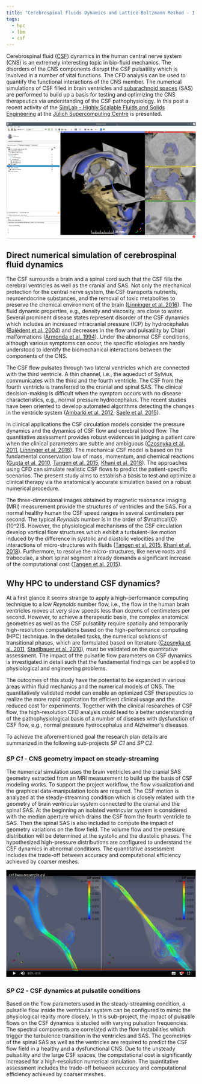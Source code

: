 ```yaml
---
title: "Cerebrospinal Fluids Dynamics and Lattice-Boltzmann Method - I. DNS of CSF"
tags:
  - hpc
  - lbm
  - csf
---
```


Cerebrospinal fluid ([CSF][csfwiki]) dynamics in the human central nerve system
(CNS) is an extremely interesting topic in bio-fluid mechanics.
The disorders of the CNS components disrupt the CSF pulsatility
which is involved in a number of vital functions. The CFD analysis can
be used to quantify the functional interactions of the CNS member. The
numerical simulations of CSF filled in brain ventricles and
[subarachnoid spaces][saswiki] (SAS) are performed to build up a basis for
testing and optimizing the CNS therapeutics via understanding of the
CSF pathophysiology. In this post a recent activity of the
[SimLab - Highly Scalable Fluids and Solids Engineering](https://www.jara.org/de/forschung/center-for-simulation-and-data-sciences/simulation-laboratories/highly-scalable-fluids-and-solids-engineering "SLFSE at JSC")
at the [J&uuml;lich Supercomputing Centre][jsc-link] is presented.

![](/assets/images/2019-04-16-fig-2.png "3D-Slicer segments of human brain ventricles")

## Direct numerical simulation of cerebrospinal fluid dynamics

The CSF surrounds a brain and a spinal cord such
that the CSF fills the cerebral ventricles as well as the cranial and
SAS. Not only the mechanical protection
for the central nerve system, the CSF transports
nutrients, neuroendocrine substances, and the removal of toxic
metabolites to preserve the chemical environment of the
brain ([Linninger et al. 2016][Linninger2016]). The fluid dynamic properties, e.g.,
density and viscosity, are close to water. Several prominent disease
states represent disorder of the CSF dynamics which includes an
increased intracranial pressure (ICP) by hydrocephalus
([Bal&eacute;dent et al. 2004][Baledent2004]) and decreases in the flow and
pulsatility by Chiari malformations ([Armonda et al. 1994][Armonda1994]). Under the
abnormal CSF conditions, although various symptoms can occur, the
specific etiologies are hardly understood to identify the
biomechanical interactions between the components of the CNS.

The CSF flow pulsates through two lateral ventricles which are
connected with the third ventricle. A thin channel, i.e., the aqueduct
of Sylvius, communicates with the third and the fourth ventricle. The
CSF from the fourth ventricle is transferred to the cranial and spinal
SAS. The clinical decision-making is difficult when the symptom occurs
with no disease characteristics, e.g., normal pressure
hydrocephalus. The recent studies have been oriented to develop
automated algorithms detecting the changes in the ventricle
system ([Ambarki et al. 2012][Ambarki2012], [Saele et al. 2015][Saele2015]).

In clinical applications the CSF circulation models consider the
pressure dynamics and the dynamics of CSF flow and cerebral blood
flow. The quantitative assessment provides robust evidences in judging
a patient care when the clinical parameters are subtle and
ambiguous ([Czosnyka et al. 2011][Czosnyka2011], [Linninger et al. 2016][Linninger2016]). The mechanical CSF model
is based on the fundamental conservation law of mass, momentum, and
chemical reactions ([Gupta et al. 2010][Gupta2010], [Tangen et al. 2015][Tangen2015], [Khani et al. 2018][Khani2018]). The
approaches using CFD can simulate
realistic CSF flows to predict the patient-specific scenarios. The
present study aims to establish a basis to test and optimize a
clinical therapy via the anatomically accurate simulation based on a
robust numerical procedure.

The three-dimensional images obtained by magnetic resonance imaging
(MRI) measurement provide the structures of ventricles and the SAS.
For a normal healthy human the CSF speed ranges in several
centimeters per second. The typical _Reynolds_ number is in the order
of \$\mathcal{O}(10^2)\$. However, the physiological mechanisms of the
CSF circulation develop vortical flow structures which exhibit a
turbulent-like motion induced by the difference in systolic and
diastolic velocities and the interactions of micro-structures with
fluids ([Tangen et al. 2015][Tangen2015], [Khani et al. 2018][Khani2018]).
Furthermore, to resolve the
micro-structures, like nerve roots and trabeculae, a short spinal
segment already demands a significant increase of the computational
cost ([Tangen et al. 2015][Tangen2015]). 

## Why HPC to understand CSF dynamics?

At a first glance it seems strange to apply a high-performance computing
technique to a low _Reynolds_ number flow, i.e., the flow in
the human brain ventricles moves at very slow speeds less than dozens of centimeters
per second. However, to achieve a therapeutic basis, the complex
anatomical geometries as well as the CSF pulsatility require
spatially and temporarily high-resolution computations based on the
high-performance computing (HPC) technique. In the detailed tasks, the
numerical solutions of transitional phases, which are formulated based on
literature ([Czosnyka et al. 2011][Czosnyka2011], 
[Stadlbauer et al. 2010][Stadlbauer2010]), must be validated on the
quantitative assessment. The impact of the pulsatile flow parameters
on CSF dynamics is investigated in detail such that the
fundamental findings can be applied to physiological and engineering
problems.

The outcomes of this study have the potential to be expanded in
various areas within fluid mechanics and the numerical models of
CNS. The quantitatively validated model can enable an optimized CSF
therapeutics to realize the more rapid application for efficient
clinical usage and the reduced cost for experiments. Together with the
clinical researches of CSF flow, the high-resolution CFD analysis
could lead to a better understanding of the pathophysiological basis
of a number of diseases with dysfunction of CSF flow, e.g., normal
pressure hydrocephalus and Alzheimer's diseases.

To achieve the aforementioned goal the research plan details are
summarized in the following sub-projects _SP_ _C1_ and _SP_ _C2_.

### _SP_ _C1_ - CNS geometry impact on steady-streaming

The numerical simulation uses the brain ventricles and the cranial
SAS geometry extracted from an MRI measurement to build up the basis
of CSF modeling works. To support the project workflow, the flow
visualization and the graphical data-manipulation tools are required.
The CSF motion is analyzed at the steady-streaming condition
which is closely related with the geometry of brain ventricular system
connected to the cranial and the spinal SAS. At the beginning an
isolated ventricular system is considered with the median aperture
which drains the CSF from the fourth ventricle to SAS. Then the spinal
SAS is also included to compute the impact of geometry variations on the
flow field. The volume flow and the pressure distribution will be
determined at the systolic and the diastolic phases. The hypothesized
high-pressure distributions are configured to understand the CSF
dynamics in abnormal conditions. The quantitative assessment includes
the trade-off between accuracy and computational efficiency achieved
by coarser meshes.

[![Steady Flow](/assets/images/2019-04-16-fig-1.png)](https://drive.google.com/file/d/1H_d68KmxwTxlyY25HmXkgGjFrJu7oeHd/preview)

### _SP_ _C2_ - CSF dynamics at pulsatile conditions

Based on the flow parameters used in the steady-streaming condition, a
pulsatile flow inside the ventricular system can be configured to
mimic the physiological reality more closely. In this sub-project, the
impact of pulsatile flows on the CSF dynamics is studied with varying pulsation
frequencies. The spectral components are correlated with the flow
instabilities which trigger the turbulence transition in the
ventricles and SAS. The geometries of the spinal SAS as well as the
ventricles are required to predict the CSF flow field in a healthy and a
dysfunctional CNS. Due to the unsteady pulsatility and the large CSF
spaces, the computational cost is significantly increased for a
high-resolution numerical simulation. The quantitative assessment
includes the trade-off between accuracy and computational efficiency
achieved by coarser meshes.





[jsc-link]: http://www.fz-juelich.de/ias/jsc/EN/Home/home_node.html "Jülich Supercomputing Centre"
[csfwiki]: https://en.wikipedia.org/wiki/Cerebrospinal_fluid "Cerebrospinal Fluids"
[saswiki]: https://en.wikipedia.org/wiki/Meninges "Subarachnoid Spaces"

[Ambarki2012]: http://www.ajnr.org/content/33/10/1951.long "Evaluation of Automatic Measurement of the Intracranial Volume Based on Quantitative MR Imaging"

[Armonda1994]: https://academic.oup.com/neurosurgery/article/35/2/214/2757389 "Quantitative Cine-Mode Magnetic Resonance Imaging of Chiari I Malformations: An Analysis of Cerebrospinal Fluid Dynamics"

[Baledent2004]: https://www.researchgate.net/publication/8937318_Relationship_Between_Cerebrospinal_Fluid_and_Blood_Dynamics_in_Healthy_Volunteers_and_Patients_with_Communicating_Hydrocephalus "Relationship between Cerebrospinal Fluid and Blood Dynamics in Healthy Volunteers and Patients with Communicating Hydrocephalus"

[Czosnyka2011]: https://link.springer.com/chapter/10.1007/978-1-4419-9997-9_7 "Dynamics of Cerebrospinal Fluid: From Theoretical Models to Clinical Applications"

[Gupta2010]: https://royalsocietypublishing.org/doi/full/10.1098/rsif.2010.0033?url_ver=Z39.88-2003&rfr_id=ori:rid:crossref.org&rfr_dat=cr_pub%3dpubmed "Cerebrospinal Fluid Dynamics in the Human Cranial Subarachnoid Space: an Overlooked Mediator of Cerebral Disease. I. Computational Model"

[Khani2018]: https://biomechanical.asmedigitalcollection.asme.org/article.aspx?articleID=2683234 "Anthropomorphic Model of Intrathecal Cerebrospinal Fluid Dynamics within the Spinal Subarachnoid Space: Spinal Cord Nerve Roots Increase Steady-Streaming"

[Linninger2016]: https://www.annualreviews.org/doi/full/10.1146/annurev-fluid-122414-034321 "Cerebrospinal Fluid Mechanics and Its Coupling to Cerebrovascular Dynamics"

[Saele2015]: https://www.sciencedirect.com/science/article/pii/S0022510X15000684?via%3Dihub "Association between Ventricular Volume Measures and Pulsatile and Static Intracranial Pressure Scores in Non-Communicating Hydrocephalus"

[Stadlbauer2010]: https://www.sciencedirect.com/science/article/pii/S1053811910001588 "Insight into the Patterns of Cerebrospinal Fluid Flow in the Human Ventricular System Using MR Velocity Mapping"

[Tangen2015]: https://www.sciencedirect.com/science/article/pii/S0021929015000974 "CNS Wide Simulation of Flow Resistance and Drug Transport due to Spinal Microanatomy"

